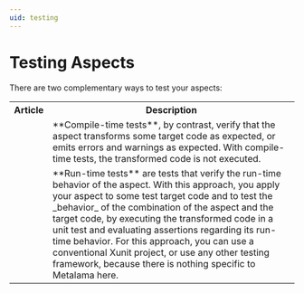 ```yaml
---
uid: testing
---
```


# Testing Aspects

There are two complementary ways to test your aspects: 

<table>
    <tr>
        <th>Article</th>
        <th>Description</th>
    <tr>
    <tr>
        <td>
            <xref:compile-time-testing>
        </td>
        <td>
             **Compile-time tests**, by contrast, verify that the aspect transforms some target code as expected, or emits errors and warnings as expected. With compile-time tests, the transformed code is not executed.
        </td>
    </tr>    
    <tr>
        <td>
            <xref:run-time-testing>
        </td>
        <td>
        **Run-time tests** are tests that verify the run-time behavior of the aspect. With this approach, you apply your aspect to some test target code and to test the _behavior_ of the combination of the aspect and the target code, by executing the transformed code in a unit test and evaluating assertions regarding its run-time behavior. For this approach, you can use a conventional Xunit project, or use any other testing framework, because there is nothing specific to Metalama here.
        </td>
    </tr>
</table>   
